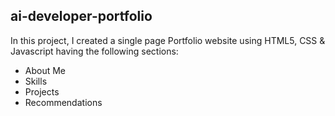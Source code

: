 ## ai-developer-portfolio

In this project, I created a single page Portfolio website using HTML5, CSS & Javascript having the following sections:

* About Me
* Skills
* Projects
* Recommendations

